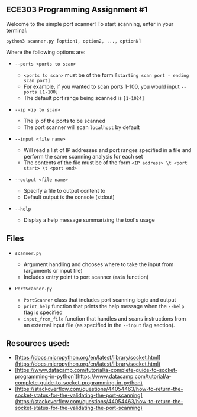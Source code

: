 ## ECE303 Programming Assignment #1

Welcome to the simple port scanner! To start scanning, enter in your terminal:
```console
python3 scanner.py [option1, option2, ..., optionN]
```
Where the following options are:
- `--ports <ports to scan>`
    - `<ports to scan>` must be of the form `[starting scan port - ending scan port]`
    - For example, if you wanted to scan ports 1-100, you would input `--ports [1-100]`
    - The default port range being scanned is `[1-1024]`

- `--ip <ip to scan>`
    - The ip of the ports to be scanned
    - The port scanner will scan `localhost` by default

- `--input <file name>`
    - Will read a list of IP addresses and port ranges specified in a file and perform the same scanning analysis for each set
    - The contents of the file must be of the form `<IP address> \t <port start> \t <port end>`

- `--output <file name>`
    - Specify a file to output content to
    - Default output is the console (stdout)

- `--help`
    - Display a help message summarizing the tool's usage

Files
---
- `scanner.py`
    - Argument handling and chooses where to take the input from (arguments or input file)
    - Includes entry point to port scanner (`main` function)

- `PortScanner.py`
    - `PortScanner` class that includes port scanning logic and output
    - `print_help` function that prints the help message when the `--help` flag is specified
    - `input_from_file` function that handles and scans instructions from an external input file (as specified in the `--input` flag section). 

Resources used:
---
- [https://docs.micropython.org/en/latest/library/socket.html](https://docs.micropython.org/en/latest/library/socket.html)
- [https://www.datacamp.com/tutorial/a-complete-guide-to-socket-programming-in-python](https://www.datacamp.com/tutorial/a-complete-guide-to-socket-programming-in-python)
- [https://stackoverflow.com/questions/44054463/how-to-return-the-socket-status-for-the-validating-the-port-scanning](https://stackoverflow.com/questions/44054463/how-to-return-the-socket-status-for-the-validating-the-port-scanning)

